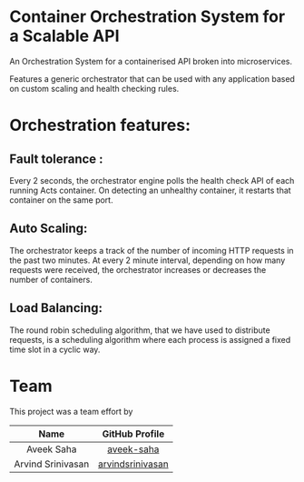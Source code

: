 # Container Orchestration System for a Scalable API
An Orchestration System for a containerised API broken into microservices.

Features a generic orchestrator that can be used with any application based on custom scaling and health checking rules.

# Orchestration features:

## Fault tolerance :
Every 2 seconds, the orchestrator engine polls the health check API of each running Acts
container. On detecting an unhealthy container, it restarts that container on the same
port.

## Auto Scaling:
The orchestrator keeps a track of the number of incoming HTTP requests in the past two
minutes. At every 2 minute interval, depending on how many requests were received, the
orchestrator increases or decreases the number of containers.

## Load Balancing:
The round robin scheduling algorithm, that we have used to distribute requests, is a
scheduling algorithm where each process is assigned a fixed time slot in a cyclic way.

# Team
This project was a team effort by

| Name | GitHub Profile |
|:---:|:---:|
|  Aveek Saha | [aveek-saha](https://github.com/aveek-saha) |
|  Arvind Srinivasan | [arvindsrinivasan](https://github.com/arvindsrinivasan) |
